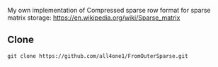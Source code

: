 My own implementation of Compressed sparse row format for sparse matrix storage: https://en.wikipedia.org/wiki/Sparse_matrix


## Clone 
```
git clone https://github.com/all4one1/FromOuterSparse.git
```
